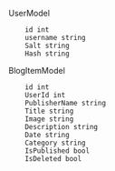 <!-- Goal is to Create FullStack web app for Blog site -->
<!-- Backend will be done .Net 8, web api, EF core, SQL Server -->
<!-- Front End wil be done in React with Javascript -->
<!-- Delpoy with Azure Statatic web apps -->


<!-- Create an API for Blog, This must handle all CRUD functions -->

<!-- 
CRUD
Create
Read
Update
Delete
 -->

 <!-- In this app the user should be able to login so we need login page -->

 <!-- Create Account Page -->
 <!-- Blog view post page  of published items -->
 <!-- Dashboard page(this is the profile page will edit delete, publish and unpublish your blog post) -->

 <!-- SQL Server from azure for our Database -->

 <!-- Folder structure -->

<!--  Controllers//Folders
        UserController: This will handle all our user interactions
        All our endpoints will be in this controller for users

 -->

 <!-- Login//endpoint
    
        AddUser//endpoint
        UpdateUser//endpoint
        DeleteUser//endpoint
 
 
  -->

<!-- BlogController 

        AddBlogItems//endpoint C
        GetAllBlogItems//endpoint R
        GetAllBlogItemsByCategory//endpoint 
        GetAllBlogItemsByTags//
        GetAllBlogItesmByDate//
        UpdateBlogItems//endpoint U
        DeleteBlogItems;;endpoint D


-->

<!------------------------------------- Models ------------------------>
 
 <!-- Model Folder -->

UserModel

        id int
        username string
        Salt string
        Hash string 


BlogItemModel

        id int
        UserId int
        PublisherName string
        Title string
        Image string
        Description string
        Date string
        Category string
        IsPublished bool
        IsDeleted bool


<!--------------------------- Items that will be saved to our database are above ------------------------------------------------------->

<!-- LoginModel
        Username string
        Password string
     CreateAccountModel
        Id int
        Username string
        password string
     PasswordModel
        Salt string
        Hash string
-->

<!-- Services//Folder

    UserSErvice//file
        GetUserByUsername
        Login
        AddUser
        DeleteUser
    BlogItemService
        AddBlogItems
        GetAllBlogItemsByCategory//fucntions(methods)
        GetAllBlogItemsByTag
        GetAllBlogItemsByDate
        UpdateBlogItems
        DeleteBlogItems
        GetUsersById



 -->

 <!-- PasswordServices//file
    
        Hash password

        Very hash password
 
 
  -->


